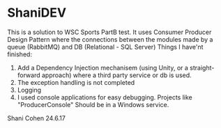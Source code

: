 # ShaniDEV
This is a solution to WSC Sports PartB test.
It uses Consumer Producer Design Pattern where the connections between the modules made by a queue (RabbitMQ) and DB (Relational - SQL Server)
Things I have'nt finished:
1. Add a Dependency Injection mechanisem (using Unity, or a straight-forward approach) where a third party service or db is used.
2. The exception handling is not completed
3. Logging 
4. I used console applications for easy debugging. Projects like "ProducerConsole" Should be in a Windows service.

Shani Cohen
24.6.17
